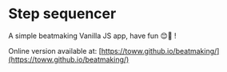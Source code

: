 # Step sequencer

A simple beatmaking Vanilla JS app, have fun 😊🎵 !

Online version available at: [https://toww.github.io/beatmaking/](https://toww.github.io/beatmaking/)